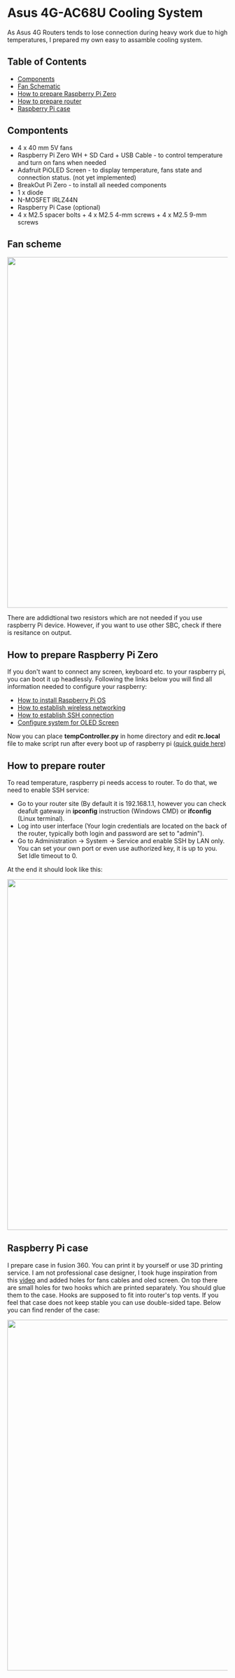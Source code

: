 # Asus 4G-AC68U Cooling System
 
As Asus 4G Routers tends to lose connection during heavy work due to high temperatures, I prepared my own easy to assamble cooling system.

## Table of Contents

* [Components](#Components)
* [Fan Schematic](#Fan-schematic)
* [How to prepare Raspberry Pi Zero](#How-to-prepare-Raspberry-Pi-Zero)
* [How to prepare router](#How-to-prepare-router)
* [Raspberry Pi case](#Raspberry-Pi-case)

## Compontents

* 4 x 40 mm 5V fans 
* Raspberry Pi Zero WH + SD Card + USB Cable - to control temperature and turn on fans when needed
* Adafruit PiOLED Screen - to display temperature, fans state and connection status. (not yet implemented)
* BreakOut Pi Zero - to install all needed components
* 1 x diode 
* N-MOSFET IRLZ44N 
* Raspberry Pi Case (optional) 
* 4 x M2.5 spacer bolts + 4 x M2.5 4-mm screws + 4 x M2.5 9-mm screws   
## Fan scheme 

<p align="center"><img src="https://i.postimg.cc/4xgVGh7w/Fan-System-1.png" width="800"></p>

There are addidtional two resistors which are not needed if you use raspberry Pi device. However, if you want to use other SBC, check if there is resitance on output.

## How to prepare Raspberry Pi Zero

If you don't want to connect any screen, keyboard etc. to your raspberry pi, you can boot it up headlessly. Following the links below you will find all information needed to configure your raspberry:
* [How to install Raspberry Pi OS](https://www.raspberrypi.org/software/)
* [How to establish wireless networking](https://www.raspberrypi.org/documentation/configuration/wireless/headless.md)
* [How to establish SSH connection](https://www.raspberrypi.org/documentation/remote-access/ssh/)
* [Configure system for OLED Screen](https://learn.adafruit.com/adafruit-pioled-128x32-mini-oled-for-raspberry-pi/usage)

Now you can place **tempController.py** in home directory and edit **rc.local** file to make script run after every boot up of raspberry pi ([quick guide here](https://www.dexterindustries.com/howto/run-a-program-on-your-raspberry-pi-at-startup/))

## How to prepare router

To read temperature, raspberry pi needs access to router. To do that, we need to enable SSH service:
* Go to your router site (By default it is 192.168.1.1, however you can check  deafult gateway in **ipconfig** instruction (Windows CMD) or **ifconfig** (Linux terminal).
* Log into user interface (Your login credentials are located on the back of the router, typically both login and password are set to "admin").
* Go to Administration -> System -> Service and enable SSH by LAN only. You can set your own port or even use authorized key, it is up to you. Set Idle timeout to 0.

At the end it should look like this:

<p align="center"><img src="https://i.postimg.cc/VkbWR8y0/1.png" width="800"></p>

## Raspberry Pi case 

I prepare case in fusion 360. You can print it by yourself or use 3D printing service. I am not professional case designer, I took huge inspiration from this [video](https://www.youtube.com/watch?v=E0NVC8xhf3I) and added holes for fans cables and oled screen. On top there are small holes for two hooks which are printed separately. You should glue them to the case. Hooks are supposed to fit into router's top vents. If you feel that case does not keep stable you can use double-sided tape. Below you can find render of the case:

<p align="center"><img src="https://i.postimg.cc/JzyXbVDD/Case.png" width="800"></p>
